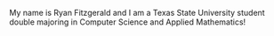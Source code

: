 My name is Ryan Fitzgerald and I am a Texas State University student double majoring in Computer Science and Applied Mathematics!
